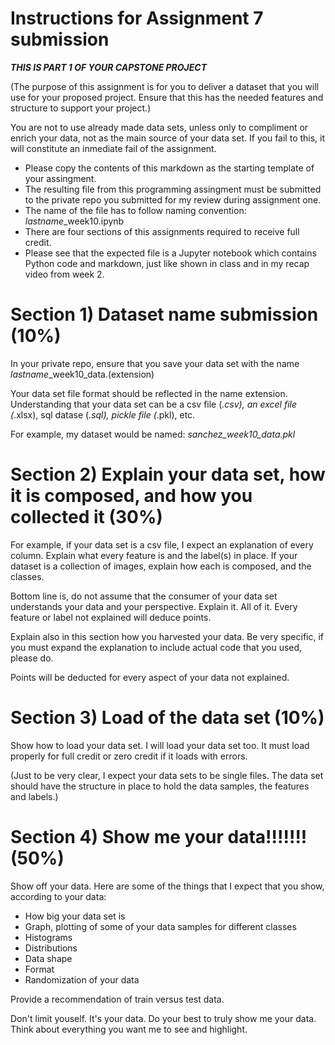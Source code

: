 # Instructions for Assignment 7 submission 

***THIS IS PART 1 OF YOUR CAPSTONE PROJECT***

(The purpose of this assignment is for you to deliver a dataset that you will use for your proposed project. Ensure that this has the needed features and structure to support your project.)

You are not to use already made data sets, unless only to compliment or enrich your data, not as the main source of your data set. If you fail to this, it will constitute an inmediate fail of the assignment. 

- Please copy the contents of this markdown as the starting template of your assingment. 
- The resulting file from this programming assingment must be submitted to the private repo you submitted for my review during assignment one. 
- The name of the file has to follow  naming convention:  *lastname*_week10.ipynb
- There are four sections of this assignments required to receive full credit. 
- Please see that the expected file is a Jupyter notebook which contains Python code and markdown, just like shown in class and in my recap video from week 2. 


# Section 1) Dataset name submission (10%)

In your private repo, ensure that you save your data set with the name *lastname*_week10_data.(extension)

Your data set file format should be reflected in the name extension. Understanding that your data set can be a csv file (*.csv), an excel file (*.xlsx), sql datase (*.sql), pickle file (*.pkl), etc. 

For example, my dataset would be named:   _sanchez_week10_data.pkl_

# Section 2) Explain your data set, how it is composed, and how you collected it (30%)

For example, if your data set is a csv file, I expect an explanation of every column. Explain what every feature is and the label(s) in place. If your dataset is a collection of images, explain how each is composed, and the classes. 

Bottom line is, do not assume that the consumer of your data set understands your data and your perspective. Explain it. All of it. Every feature or label not explained will deduce points. 

Explain also in this section how you harvested your data. Be very specific, if you must expand the explanation to include actual code that you used, please do. 

Points will be deducted for every aspect of your data not explained.

# Section 3) Load of the data set (10%)

Show how to load your data set. I will load your data set too. It must load properly for full credit or zero credit if it loads with errors. 

(Just to be very clear, I expect your data sets to be single files. The data set should have the structure in place to hold the data samples, the features and labels.) 

# Section 4) Show me your data!!!!!!! (50%)

Show off your data. Here are some of the things that I expect that you show, according to your data:
- How big your data set is 
- Graph, plotting of some of your data samples for different classes
- Histograms
- Distributions
- Data shape 
- Format
- Randomization of your data 

Provide a recommendation of train versus test data. 

Don't limit youself. It's your data. Do your best to truly show me your data. Think about everything you want me to see and highlight. 



